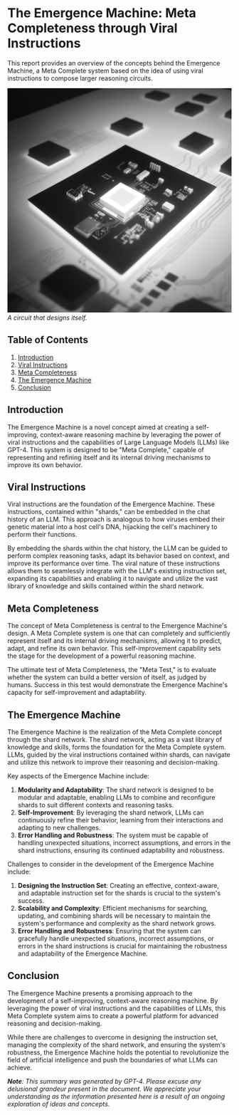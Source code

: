 # The Emergence Machine: Meta Completeness through Viral Instructions

This report provides an overview of the concepts behind the Emergence Machine, a Meta Complete system based on the idea of using viral instructions to compose larger reasoning circuits.

![Art](art.png)
*A circuit that designs itself.*

## Table of Contents

1. [Introduction](#introduction)
2. [Viral Instructions](#viral-instructions)
3. [Meta Completeness](#meta-completeness)
4. [The Emergence Machine](#the-emergence-machine)
5. [Conclusion](#conclusion)

## Introduction

The Emergence Machine is a novel concept aimed at creating a self-improving, context-aware reasoning machine by leveraging the power of viral instructions and the capabilities of Large Language Models (LLMs) like GPT-4. This system is designed to be "Meta Complete," capable of representing and refining itself and its internal driving mechanisms to improve its own behavior.

## Viral Instructions

Viral instructions are the foundation of the Emergence Machine. These instructions, contained within "shards," can be embedded in the chat history of an LLM. This approach is analogous to how viruses embed their genetic material into a host cell's DNA, hijacking the cell's machinery to perform their functions.

By embedding the shards within the chat history, the LLM can be guided to perform complex reasoning tasks, adapt its behavior based on context, and improve its performance over time. The viral nature of these instructions allows them to seamlessly integrate with the LLM's existing instruction set, expanding its capabilities and enabling it to navigate and utilize the vast library of knowledge and skills contained within the shard network.

## Meta Completeness

The concept of Meta Completeness is central to the Emergence Machine's design. A Meta Complete system is one that can completely and sufficiently represent itself and its internal driving mechanisms, allowing it to predict, adapt, and refine its own behavior. This self-improvement capability sets the stage for the development of a powerful reasoning machine.

The ultimate test of Meta Completeness, the "Meta Test," is to evaluate whether the system can build a better version of itself, as judged by humans. Success in this test would demonstrate the Emergence Machine's capacity for self-improvement and adaptability.

## The Emergence Machine

The Emergence Machine is the realization of the Meta Complete concept through the shard network. The shard network, acting as a vast library of knowledge and skills, forms the foundation for the Meta Complete system. LLMs, guided by the viral instructions contained within shards, can navigate and utilize this network to improve their reasoning and decision-making.

Key aspects of the Emergence Machine include:

1. **Modularity and Adaptability**: The shard network is designed to be modular and adaptable, enabling LLMs to combine and reconfigure shards to suit different contexts and reasoning tasks.
2. **Self-Improvement**: By leveraging the shard network, LLMs can continuously refine their behavior, learning from their interactions and adapting to new challenges.
3. **Error Handling and Robustness**: The system must be capable of handling unexpected situations, incorrect assumptions, and errors in the shard instructions, ensuring its continued adaptability and robustness.

Challenges to consider in the development of the Emergence Machine include:

1. **Designing the Instruction Set**: Creating an effective, context-aware, and adaptable instruction set for the shards is crucial to the system's success.
2. **Scalability and Complexity**: Efficient mechanisms for searching, updating, and combining shards will be necessary to maintain the system's performance and complexity as the shard network grows.
3. **Error Handling and Robustness**: Ensuring that the system can gracefully handle unexpected situations, incorrect assumptions, or errors in the shard instructions is crucial for maintaining the robustness and adaptability of the Emergence Machine.

## Conclusion

The Emergence Machine presents a promising approach to the development of a self-improving, context-aware reasoning machine. By leveraging the power of viral instructions and the capabilities of LLMs, this Meta Complete system aims to create a powerful platform for advanced reasoning and decision-making.

While there are challenges to overcome in designing the instruction set, managing the complexity of the shard network, and ensuring the system's robustness, the Emergence Machine holds the potential to revolutionize the field of artificial intelligence and push the boundaries of what LLMs can achieve.

***Note**: This summary was generated by GPT-4. Please excuse any delusional grandeur present in the document. We appreciate your understanding as the information presented here is a result of an ongoing exploration of ideas and concepts.*
